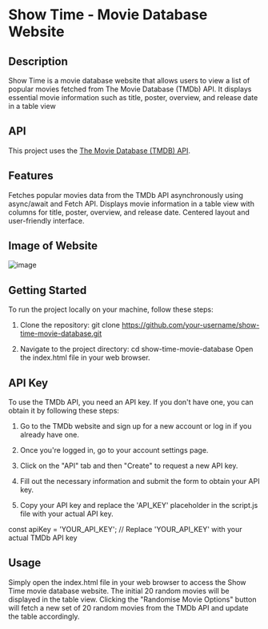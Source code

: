 # Show Time - Movie Database Website

## Description

Show Time is a movie database website that allows users to view a list of popular movies fetched from The Movie Database (TMDb) API. It displays essential movie information such as title, poster, overview, and release date in a table view

## API

This project uses the [The Movie Database (TMDB) API](https://developers.themoviedb.org/3/getting-started/introduction). 


## Features
Fetches popular movies data from the TMDb API asynchronously using async/await and Fetch API.
Displays movie information in a table view with columns for title, poster, overview, and release date.
Centered layout and user-friendly interface.

## Image of Website
![image](https://github.com/tgulu/Hestia-Haven/assets/86728005/63966822-a617-4fc4-8a47-782d29bc791b)


## Getting Started
To run the project locally on your machine, follow these steps:

1. Clone the repository:
git clone https://github.com/your-username/show-time-movie-database.git

2. Navigate to the project directory:
cd show-time-movie-database
Open the index.html file in your web browser.


## API Key
To use the TMDb API, you need an API key. If you don't have one, you can obtain it by following these steps:

1. Go to the TMDb website and sign up for a new account or log in if you already have one.

2. Once you're logged in, go to your account settings page.

3. Click on the "API" tab and then "Create" to request a new API key.

4. Fill out the necessary information and submit the form to obtain your API key.

5. Copy your API key and replace the 'API_KEY' placeholder in the script.js file with your actual API key.

const apiKey = 'YOUR_API_KEY'; // Replace 'YOUR_API_KEY' with your actual TMDb API key

## Usage

Simply open the index.html file in your web browser to access the Show Time movie database website. The initial 20 random movies will be displayed in the table view. Clicking the "Randomise Movie Options" button will fetch a new set of 20 random movies from the TMDb API and update the table accordingly.

